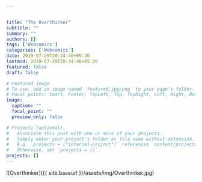 ```yaml
---


title: "The Overthinker"
subtitle: ""
summary: ""
authors: []
tags: ['Webcomics']
categories: ['Webcomics']
date: 2019-07-29T20:34:46+05:30
lastmod: 2019-07-29T20:34:46+05:30
featured: false
draft: false

# Featured image
# To use, add an image named `featured.jpg/png` to your page's folder.
# Focal points: Smart, Center, TopLeft, Top, TopRight, Left, Right, BottomLeft, Bottom, BottomRight.
image:
  caption: ""
  focal_point: ""
  preview_only: false

# Projects (optional).
#   Associate this post with one or more of your projects.
#   Simply enter your project's folder or file name without extension.
#   E.g. `projects = ["internal-project"]` references `content/project/deep-learning/index.md`.
#   Otherwise, set `projects = []`.
projects: []
---
```


![Overthinker]({{ site.baseurl }}/assets/img/Overthinker.jpg)


